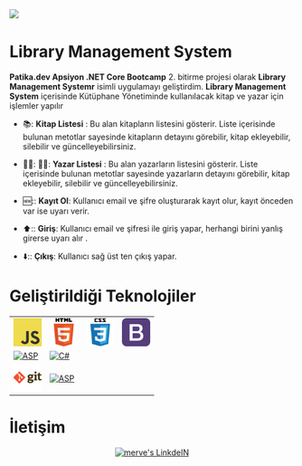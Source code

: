 <img src="https://github.com/merve611/LibraryManagementSystem/main/images/book1.gif.gif?raw=true"/>

<h1>Library Management System</h1>

**Patika.dev Apsiyon .NET Core Bootcamp** 2. bitirme projesi olarak **Library Management Systemr** isimli uygulamayı geliştirdim.  **Library Management System** içerisinde Kütüphane Yönetiminde kullanılacak kitap ve yazar için işlemler yapılır

* 📚: **Kitap Listesi** : Bu alan kitapların listesini gösterir. Liste içerisinde bulunan metotlar sayesinde kitapların detayını görebilir, kitap ekleyebilir, silebilir ve güncelleyebilirsiniz.

* 🙇‍♂️: 🙇‍♀️: **Yazar Listesi** : Bu alan yazarların listesini gösterir. Liste içerisinde bulunan metotlar sayesinde yazarların detayını görebilir, kitap ekleyebilir, silebilir ve güncelleyebilirsiniz. 

* 🆕:: **Kayıt Ol**: Kullanıcı email ve şifre oluşturarak kayıt olur, kayıt önceden var ise uyarı verir.
* ⬆️:: **Giriş**: Kullanıcı email ve şifresi ile giriş yapar, herhangi birini yanlış girerse uyarı alır .
* ⬇️:: **Çıkış**: Kullanıcı sağ üst ten çıkış yapar.

 <h1 id="built-with">Geliştirildiği Teknolojiler</h1>

<table>
  <tbody>
    <tr>
      <td><a href="#"><img alt="JavaScript" height="50px" src="https://raw.githubusercontent.com/github/explore/80688e429a7d4ef2fca1e82350fe8e3517d3494d/topics/javascript/javascript.png"></a></td>
      <td><a href="#"><img alt="HTML5" title="HTML5" height="50px"                      src="https://raw.githubusercontent.com/github/explore/80688e429a7d4ef2fca1e82350fe8e3517d3494d/topics/html/html.png" /></a></td>
       <td><a href="#"><img alt="CSS3" title="CSS3" height="50px"
                        src="https://raw.githubusercontent.com/github/explore/80688e429a7d4ef2fca1e82350fe8e3517d3494d/topics/css/css.png" /></a>
            </td>
       <td><a href="#"><img alt="Bootstrap" title="Bootstrap" height="50px"
                        src="https://raw.githubusercontent.com/github/explore/80688e429a7d4ef2fca1e82350fe8e3517d3494d/topics/bootstrap/bootstrap.png" /></a>
            </td>
    </tr
    <tr>
      <td><a href="#"><img alt="ASP" title="ASP" height="50px"
                        src="https://www.vectorlogo.zone/logos/dotnet/dotnet-ar21.svg" /></a>
            </td>
      <td><a href="#"><img alt="C#" title="C#" height="50px"
                        src="https://img.icons8.com/color/48/000000/c-sharp-logo.png" /></a>
            </td>
       <td>
            </td>
      <td>
            </td>
    </tr>
    <tr>
       <td><a href="#"><img alt="Git" title="Git" height="50px"
                        src="https://raw.githubusercontent.com/github/explore/80688e429a7d4ef2fca1e82350fe8e3517d3494d/topics/git/git.png" /></a>
            </td>
      <td><a href="#"><img alt="ASP" title="ASP" height="30px"
                        src="https://img.shields.io/badge/-ASP.NET-5C2D91?style=flat&logo=.net&logoColor=white" /></a>
            </td>
       
    
   <tr>
     </td>
      
  </tbody>
</table>


<h1 > İletişim</h1>

<p align="center">
</a>
<a href="https://www.linkedin.com/in/merve-akkoyunlu-2bb1881a8/">
  <img alt="merve's LinkdeIN" width="35px" src="https://image.flaticon.com/icons/png/512/174/174857.png" />
</a>

</p>













